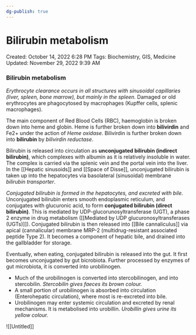 ```yaml
---
dg-publish: true
---
```


# Bilirubin metabolism

Created: October 14, 2022 6:28 PM
Tags: Biochemistry, GIS, Medicine
Updated: November 29, 2022 9:39 AM

### Bilirubin metabolism

*Erythrocyte clearance occurs in all structures with sinusoidal capillaries (liver, spleen, bone marrow), but mainly in the spleen.* Damaged or old erythrocytes are phagocytosed by macrophages (Kupffer cells, splenic macrophages).

The main component of Red Blood Cells (RBC), haemoglobin is broken down into heme and globin. Heme is further broken down into **bilivirdin** and Fe2+ under the action of *Heme oxidase*. Bilivirdin is further broken down into **bilirubin** by *bilivirdin reductase*.

Bilirubin is released into circulation as **unconjugated bilirubin (indirect bilirubin)**, which complexes with albumin as it is relatively insoluble in water. The complex is carried via the splenic vein and the portal vein into the liver. In the [[Hepatic sinusoids]] and [[Space of Disse]], unconjugated bilirubin is taken up into the hepatocytes via basolateral (sinusoidal) membrane *bilirubin transporter*.

*Conjugated bilirubin is formed in the hepatocytes, and excreted with bile.* Unconjugated bilirubin enters smooth endoplasmic reticulum, and conjugates with glucuronic acid, to form **conjugated bilirubin (direct bilirubin)**. This is mediated by UDP-glucorunosyltransferase (UGT), a phase 2 enzyme in drug metabolism ([[Mediated by UDP glucuronosyltransferases (UGTs)]]). Conjugated bilirubin is then released into [[Bile cannaliculus]] via apical (cannalicular) membrane MRP-2 (multidrug-resistant associated peptide Type 2). It becomes a component of hepatic bile, and drained into the gallbladder for storage.

Eventually, when eating, conjugated bilirubin is released into the gut. It first becomes unconjugated by gut bicrobiota. Further processed by enzymes of gut microbiota, it is converted into urobilinogen.

- Much of the urobilinogen is converted into stercobilinogen, and into stercobilin. *Stercobilin gives faeces its brown colour.*
- A small portion of urobilinogen is absorbed into circulation (Enterohepatic circulation), where most is re-excreted into bile.
- Urobilinogen may enter systemic circulation and excreted by renal mechanisms. It is metabolised into urobillin. *Urobillin gives urine its yellow colour.*

![[Untitled]]